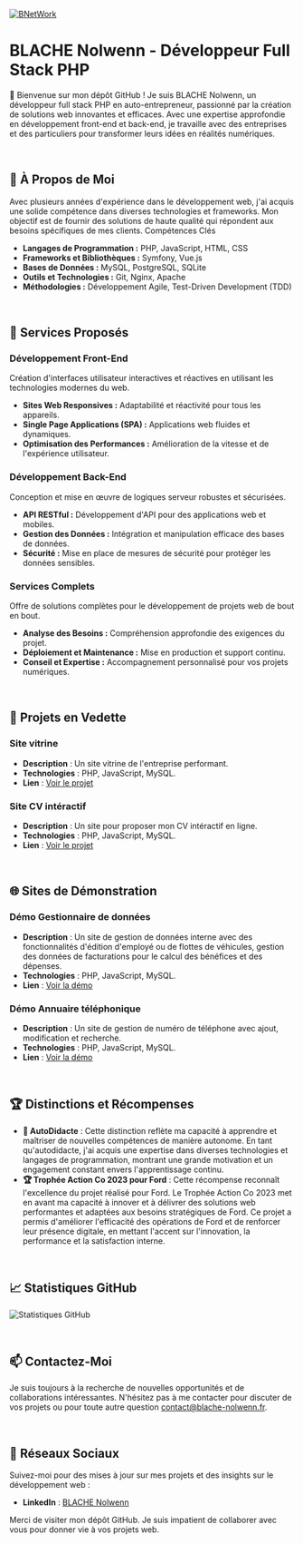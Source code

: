 [![BNetWork](https://www.blache-nolwenn.fr/public/image/logo/blache/logo-full.webp)](https://www.beyondnexus.fr)

# BLACHE Nolwenn - Développeur Full Stack PHP

👋 Bienvenue sur mon dépôt GitHub ! Je suis BLACHE Nolwenn, un développeur full stack PHP en auto-entrepreneur, passionné par la création de solutions web innovantes et efficaces. Avec une expertise approfondie en développement front-end et back-end, je travaille avec des entreprises et des particuliers pour transformer leurs idées en réalités numériques.

<br>

## 🚀 À Propos de Moi

Avec plusieurs années d'expérience dans le développement web, j'ai acquis une solide compétence dans diverses technologies et frameworks. Mon objectif est de fournir des solutions de haute qualité qui répondent aux besoins spécifiques de mes clients.
Compétences Clés

- **Langages de Programmation :** PHP, JavaScript, HTML, CSS
- **Frameworks et Bibliothèques :** Symfony, Vue.js
- **Bases de Données :** MySQL, PostgreSQL, SQLite
- **Outils et Technologies :** Git, Nginx, Apache
- **Méthodologies :** Développement Agile, Test-Driven Development (TDD)

<br>

## 💼 Services Proposés

### Développement Front-End

Création d'interfaces utilisateur interactives et réactives en utilisant les technologies modernes du web.

- **Sites Web Responsives :** Adaptabilité et réactivité pour tous les appareils.
- **Single Page Applications (SPA) :** Applications web fluides et dynamiques.
- **Optimisation des Performances :** Amélioration de la vitesse et de l'expérience utilisateur.

### Développement Back-End

Conception et mise en œuvre de logiques serveur robustes et sécurisées.

- **API RESTful :** Développement d'API pour des applications web et mobiles.
- **Gestion des Données :** Intégration et manipulation efficace des bases de données.
- **Sécurité :** Mise en place de mesures de sécurité pour protéger les données sensibles.

### Services Complets

Offre de solutions complètes pour le développement de projets web de bout en bout.

- **Analyse des Besoins :** Compréhension approfondie des exigences du projet.
- **Déploiement et Maintenance :** Mise en production et support continu.
- **Conseil et Expertise :** Accompagnement personnalisé pour vos projets numériques.

<br>

## 🌟 **Projets en Vedette**

### Site vitrine
- **Description** : Un site vitrine de l'entreprise performant.
- **Technologies** : PHP, JavaScript, MySQL.
- **Lien** : [Voir le projet](https://www.blache-nolwenn.fr)

### Site CV intéractif
- **Description** : Un site pour proposer mon CV intéractif en ligne.
- **Technologies** : PHP, JavaScript, MySQL.
- **Lien** : [Voir le projet](https://www.cv.blache-nolwenn.fr)

<br>

## 🌐 **Sites de Démonstration**

### Démo Gestionnaire de données
- **Description** : Un site de gestion de données interne avec des fonctionnalités d'édition d'employé ou de flottes de véhicules, gestion des données de facturations pour le calcul des bénéfices et des dépenses.
- **Technologies** : PHP, JavaScript, MySQL.
- **Lien** : [Voir la démo](https://www.demo.data-manager.blache-nolwenn.fr)

### Démo Annuaire téléphonique
- **Description** : Un site de gestion de numéro de téléphone avec ajout, modification et recherche.
- **Technologies** : PHP, JavaScript, MySQL.
- **Lien** : [Voir la démo](https://demo.phone-book.blache-nolwenn.fr)

<br>

## 🏆 Distinctions et Récompenses

- **📃 AutoDidacte** : Cette distinction reflète ma capacité à apprendre et maîtriser de nouvelles compétences de manière autonome.
En tant qu'autodidacte, j'ai acquis une expertise dans diverses technologies et langages de programmation, montrant une grande motivation et un engagement constant envers l'apprentissage continu.
- **🏆 Trophée Action Co 2023 pour Ford** : Cette récompense reconnaît l'excellence du projet réalisé pour Ford. Le Trophée Action Co 2023 met en avant ma capacité à innover et à délivrer des solutions web performantes et adaptées aux besoins stratégiques de Ford.
Ce projet a permis d'améliorer l'efficacité des opérations de Ford et de renforcer leur présence digitale, en mettant l'accent sur l'innovation, la performance et la satisfaction interne.

<br>

## 📈 Statistiques GitHub

![Statistiques GitHub](https://github-readme-stats.vercel.app/api?username=neshkel&show_icons=true)

<br>

## 📫 Contactez-Moi

Je suis toujours à la recherche de nouvelles opportunités et de collaborations intéressantes. N'hésitez pas à me contacter pour discuter de vos projets ou pour toute autre question [contact@blache-nolwenn.fr](mailto:contact@blache-nolwenn.fr).

<br>

## 🔗 Réseaux Sociaux

Suivez-moi pour des mises à jour sur mes projets et des insights sur le développement web :

- **LinkedIn** : [BLACHE Nolwenn](https://www.linkedin.com/in/bn-web)

Merci de visiter mon dépôt GitHub. Je suis impatient de collaborer avec vous pour donner vie à vos projets web.
